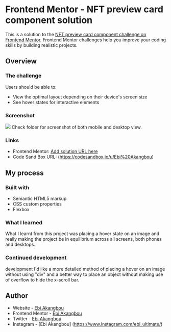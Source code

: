 # Frontend Mentor - NFT preview card component solution

This is a solution to the [NFT preview card component challenge on Frontend Mentor](https://www.frontendmentor.io/challenges/nft-preview-card-component-SbdUL_w0U). Frontend Mentor challenges help you improve your coding skills by building realistic projects. 

## Overview

### The challenge

Users should be able to:

- View the optimal layout depending on their device's screen size
- See hover states for interactive elements

### Screenshot

![](./screenshot.jpg)
Check folder for screenshot of both mobile and desktop view.

### Links

- Frontend Mentor: [Add solution URL here](https://www.frontendmentor.io/challenges/nft-preview-card-component-SbdUL_w0U/hub/nft-preview-card-component-PFk8DhkbgC/edit)
- Code Sand Box URL: (https://codesandbox.io/u/Ebi%20Akangbou)

## My process

### Built with

- Semantic HTML5 markup
- CSS custom properties
- Flexbox

### What I learned

What I learnt from this project was placing a hover state on an image and really making the project be in equilibrium across all screens, both phones and desktops. 


### Continued development

development I'd like a more detailed method of placing a hover on an image without using "div" and a better way to place an object without making use of overflow to hide the x-scroll bar.

## Author

- Website - [Ebi Akangbou](https://vercel.com/ebi-akangbou)
- Frontend Mentor - [Ebi Akangbou](https://www.frontendmentor.io/profile/yourusername)
- Twitter - [Ebi Akangbou](https://www.twitter.com/EAkangbou)
- Instagram - [Ebi Akangbou] (https://www.instagram.com/ebi_ultimate/)
